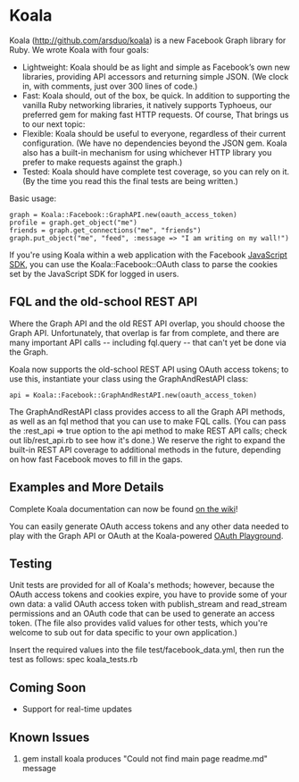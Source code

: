 Koala
====
Koala (<a href="http://github.com/arsduo/koala" target="_blank">http://github.com/arsduo/koala</a>) is a new Facebook Graph library for Ruby.  We wrote Koala with four goals: 

* Lightweight: Koala should be as light and simple as Facebook’s own new libraries, providing API accessors and returning simple JSON.  (We clock in, with comments, just over 300 lines of code.)
* Fast: Koala should, out of the box, be quick. In addition to supporting the vanilla Ruby networking libraries, it natively supports Typhoeus, our preferred gem for making fast HTTP requests. Of course, That brings us to our next topic:
* Flexible: Koala should be useful to everyone, regardless of their current configuration.  (We have no dependencies beyond the JSON gem.  Koala also has a built-in mechanism for using whichever HTTP library you prefer to make requests against the graph.)
* Tested: Koala should have complete test coverage, so you can rely on it.  (By the time you read this the final tests are being written.)

Basic usage:

    graph = Koala::Facebook::GraphAPI.new(oauth_access_token)
    profile = graph.get_object("me")
    friends = graph.get_connections("me", "friends")
    graph.put_object("me", "feed", :message => "I am writing on my wall!")

If you're using Koala within a web application with the Facebook
[JavaScript SDK](http://github.com/facebook/connect-js), you can use the Koala::Facebook::OAuth class 
to parse the cookies set by the JavaScript SDK for logged in users.

FQL and the old-school REST API
-----
Where the Graph API and the old REST API overlap, you should choose the Graph API.  Unfortunately, that overlap is far from complete, and there are many important API calls -- including fql.query -- that can't yet be done via the Graph.  

Koala now supports the old-school REST API using OAuth access tokens; to use this, instantiate your class using the GraphAndRestAPI class:

	api = Koala::Facebook::GraphAndRestAPI.new(oauth_access_token)

The GraphAndRestAPI class provides access to all the Graph API methods, as well as an fql method that you can use to make FQL calls.  (You can pass the :rest\_api => true option to the api method to make REST API calls; check out lib/rest\_api.rb to see how it's done.)  We reserve the right to expand the built-in REST API coverage to additional methods in the future, depending on how fast Facebook moves to fill in the gaps.  

Examples and More Details 
-----
Complete Koala documentation can now be found <a href="http://wiki.github.com/arsduo/koala/">on the wiki</a>!

You can easily generate OAuth access tokens and any other data needed to play with the Graph API or OAuth at the Koala-powered <a href="http://oauth.twoalex.com" target="_blank">OAuth Playground</a>.


Testing
-----

Unit tests are provided for all of Koala's methods; however, because the OAuth access tokens and cookies expire, you have to provide some of your own data: a valid OAuth access token with publish_stream and read_stream permissions and an OAuth code that can be used to generate an access token.  (The file also provides valid values for other tests, which you're welcome to sub out for data specific to your own application.)

Insert the required values into the file test/facebook_data.yml, then run the test as follows:
    spec koala_tests.rb
    

Coming Soon
-----
* Support for real-time updates

Known Issues
-----
1. gem install koala produces "Could not find main page readme.md" message